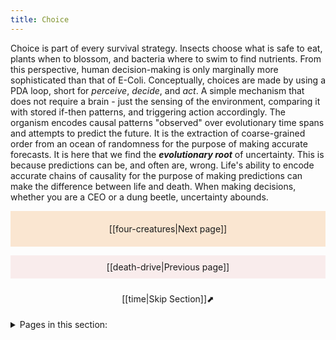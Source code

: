 ```yaml
---
title: Choice
---
```

Choice is part of every survival strategy. Insects choose what is safe to eat, plants when to blossom, and bacteria where to swim to find nutrients. From this perspective, human decision-making is only marginally more sophisticated than that of E-Coli. Conceptually, choices are made by using a PDA loop, short for *perceive*, *decide*, and *act*. A simple mechanism that does not require a brain - just the sensing of the environment, comparing it with stored if-then patterns, and triggering action accordingly. The organism encodes causal patterns "observed" over evolutionary time spans and attempts to predict the future. It is the extraction of coarse-grained order from an ocean of randomness for the purpose of making accurate forecasts. It is here that we find the ***evolutionary root*** of uncertainty. This is because predictions can be, and often are, wrong. Life's ability to encode accurate chains of causality for the purpose of making predictions can make the difference between life and death. When making decisions, whether you are a CEO or a dung beetle, uncertainty abounds.

<p style="text-align: center; background-color: #fae6d1; padding: 20px">[[four-creatures|Next page]]</p>
<p style="text-align: center; background-color: #f9ecec; padding: 10px">[[death-drive|Previous page]]</p>
<p style="text-align: center; padding: 10px">[[time|Skip Section]]⬈</p>

<details>
<summary>Pages in this section:</summary>

[[four-creatures]] - [[darwin]] - [[skinner]] - [[popper]] - [[gregory]] - [[prediction-and-choice]]

</details>
